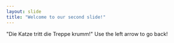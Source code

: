 ```yaml
---
layout: slide
title: "Welcome to our second slide!"
---
```

"Die Katze tritt die Treppe krumm!"
Use the left arrow to go back!